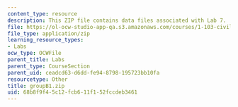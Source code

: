 ```yaml
---
content_type: resource
description: This ZIP file contains data files associated with Lab 7.
file: https://ol-ocw-studio-app-qa.s3.amazonaws.com/courses/1-103-civil-engineering-materials-laboratory-spring-2004/68b8f9f45c12fcb611f152fccdeb3461_groupB1.zip
file_type: application/zip
learning_resource_types:
- Labs
ocw_type: OCWFile
parent_title: Labs
parent_type: CourseSection
parent_uid: ceadcd63-d6dd-fe94-8798-195723bb10fa
resourcetype: Other
title: groupB1.zip
uid: 68b8f9f4-5c12-fcb6-11f1-52fccdeb3461
---
```

